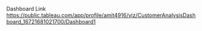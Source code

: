 
Dashboard Link
https://public.tableau.com/app/profile/amit4916/viz/CustomerAnalysisDashboard_16721681021700/Dashboard1
